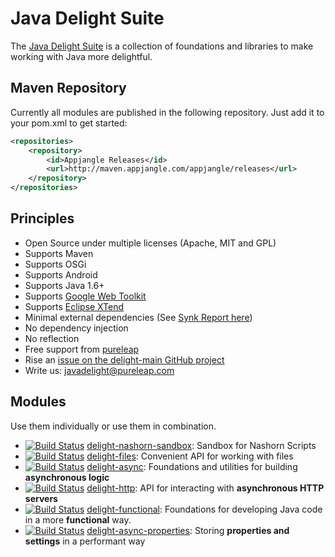 # Java Delight Suite

The [Java Delight Suite](http://javadelight.org) is a collection of foundations and libraries to make working with Java more delightful.

## Maven Repository

Currently all modules are published in the following repository. Just add it to your pom.xml to get started:

```xml
<repositories>
	<repository>
		<id>Appjangle Releases</id>
		<url>http://maven.appjangle.com/appjangle/releases</url>
	</repository>
</repositories>
```

## Principles

- Open Source under multiple licenses (Apache, MIT and GPL)
- Supports Maven
- Supports OSGi
- Supports Android
- Supports Java 1.6+
- Supports [Google Web Toolkit](http://www.gwtproject.org/)
- Supports [Eclipse XTend](https://eclipse.org/xtend/)
- Minimal external dependencies (See [Synk Report here](https://snyk.io/org/javadelight/projects))
- No dependency injection
- No reflection
- Free support from [pureleap](http://pureleap.com)
 - Rise an [issue on the delight-main GitHub project](https://github.com/javadelight/delight-main/issues)
 - Write us: javadelight@pureleap.com

## Modules

Use them individually or use them in combination.

- [![Build Status](https://travis-ci.org/javadelight/delight-nashorn-sandbox.svg?branch=master)](https://travis-ci.org/javadelight/delight-nashorn-sandbox)
 [delight-nashorn-sandbox](https://github.com/javadelight/delight-nashorn-sandbox#nashorn-sandbox): Sandbox for Nashorn Scripts 
- [![Build Status](https://travis-ci.org/javadelight/delight-files.svg?branch=master)](https://travis-ci.org/javadelight/delight-files) [delight-files](https://github.com/javadelight/delight-files#delight-files): Convenient API for working with files 
- [![Build Status](https://travis-ci.org/javadelight/delight-async.svg?branch=master)](https://travis-ci.org/javadelight/delight-async) [delight-async](https://github.com/javadelight/delight-async#delight-async): Foundations and utilities for building **asynchronous logic** 
- [![Build Status](https://travis-ci.org/javadelight/delight-http.svg?branch=master)](https://travis-ci.org/javadelight/delight-http) [delight-http](https://github.com/javadelight/delight-http#delight-http): API for interacting with **asynchronous HTTP servers** 
- [![Build Status](https://travis-ci.org/javadelight/delight-functional.svg?branch=master)](https://travis-ci.org/javadelight/delight-functional) [delight-functional](https://github.com/javadelight/delight-functional#delight-functional): Foundations for developing Java code in a more **functional** way. 
- [![Build Status](https://travis-ci.org/javadelight/delight-async-properties.svg)](https://travis-ci.org/javadelight/delight-async-properties) [delight-async-properties](https://github.com/javadelight/delight-async-properties#delight-async-properties): Storing **properties and settings** in a performant way 


